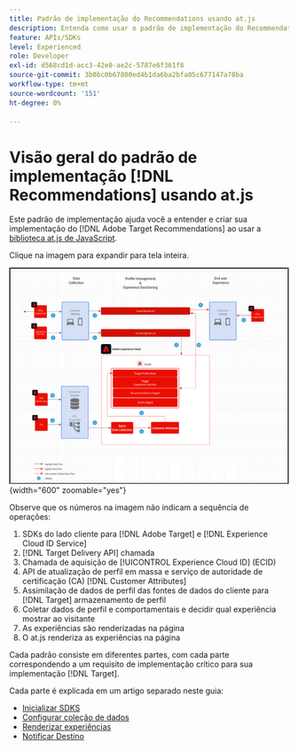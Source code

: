 ```yaml
---
title: Padrão de implementação do Recommendations usando at.js
description: Entenda como usar o padrão de implementação do Recommendations com a at.js
feature: APIs/SDKs
level: Experienced
role: Developer
exl-id: d568cd1d-acc3-42e0-ae2c-5787e6f361f8
source-git-commit: 3b0bc0b67800ed4b1da6ba2bfa05c677147a78ba
workflow-type: tm+mt
source-wordcount: '151'
ht-degree: 0%

---
```


# Visão geral do padrão de implementação [!DNL Recommendations] usando at.js

Este padrão de implementação ajuda você a entender e criar sua implementação do [!DNL Adobe Target Recommendations] ao usar a [biblioteca at.js de JavaScript](/help/dev/implement/client-side/atjs/how-atjs-works/how-atjs-works.md).

Clique na imagem para expandir para tela inteira.

![Diagrama de arquitetura do Adobe Target](/help/dev/patterns/assets/architecture-chart.png){width="600" zoomable="yes"}

Observe que os números na imagem não indicam a sequência de operações:

1. SDKs do lado cliente para [!DNL Adobe Target] e [!DNL Experience Cloud ID Service]
1. [!DNL Target Delivery API] chamada
1. Chamada de aquisição de [!UICONTROL Experience Cloud ID] (ECID)
1. API de atualização de perfil em massa e serviço de autoridade de certificação (CA) [!DNL Customer Attributes]
1. Assimilação de dados de perfil das fontes de dados do cliente para [!DNL Target] armazenamento de perfil
1. Coletar dados de perfil e comportamentais e decidir qual experiência mostrar ao visitante
1. As experiências são renderizadas na página
1. O at.js renderiza as experiências na página

Cada padrão consiste em diferentes partes, com cada parte correspondendo a um requisito de implementação crítico para sua implementação [!DNL Target].

Cada parte é explicada em um artigo separado neste guia:

* [Inicializar SDKS](/help/dev/patterns/recs-atjs/initialize-sdk.md)
* [Configurar coleção de dados](/help/dev/patterns/recs-atjs/data-collection.md)
* [Renderizar experiências](/help/dev/patterns/recs-atjs/render-experiences.md)
* [Notificar Destino](/help/dev/patterns/recs-atjs/notify-target.md)
